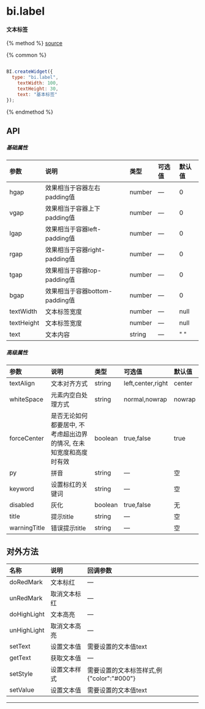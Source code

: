 # bi.label

#### 文本标签

{% method %}
[source](https://jsfiddle.net/fineui/47f5ps1j/)

{% common %}
```javascript

BI.createWidget({
  type: "bi.label",
	textWidth: 100,
	textHeight: 30,
	text: "基本标签"
});


```

{% endmethod %}


## API
##### 基础属性

| 参数    | 说明                           | 类型       | 可选值 | 默认值
| :------ |:-------------                  | :-----     | :----|:----
| hgap    | 效果相当于容器左右padding值    |    number  |  —|  0  |
| vgap    | 效果相当于容器上下padding值    |    number  |  —|  0  |
| lgap    | 效果相当于容器left-padding值   |    number  | — |  0  |
| rgap    | 效果相当于容器right-padding值  |    number  |  —|  0  |
| tgap    | 效果相当于容器top-padding值    |    number  | — |  0  |
| bgap    | 效果相当于容器bottom-padding值 |    number  | — |  0  |
| textWidth   | 文本标签宽度     |    number| —  | null    |
| textHeight  | 文本标签宽度     |    number| —  | null    |
| text    | 文本内容        |    string | — | " " |


##### 高级属性

| 参数    | 说明                           | 类型       | 可选值 | 默认值
| :------ |:-------------                  | :-----     | :----|:----
| textAlign  | 文本对齐方式     |    string  |  left,center,right | center |
| whiteSpace | 元素内空白处理方式    |    string| normal,nowrap | nowrap|
| forceCenter | 是否无论如何都要居中, 不考虑超出边界的情况, 在未知宽度和高度时有效    |    boolean | true,false |  true |
| py      |  拼音   |    string | — | 空 |
| keyword |   设置标红的关键词   |    string |  —| 空 |
| disabled | 灰化     |    boolean| true,false | 无 |
| title  | 提示title     |    string | — | 空 |
| warningTitle | 错误提示title     |    string | — | 空 |

## 对外方法
| 名称     | 说明                           |  回调参数     
| :------ |:-------------                  | :-----   
| doRedMark | 文本标红  | —  |
| unRedMark | 取消文本标红| —|
| doHighLight | 文本高亮 | —|
| unHighLight | 取消文本高亮 | —|
| setText| 设置文本值 | 需要设置的文本值text|
| getText| 获取文本值 | —|
| setStyle | 设置文本样式 |需要设置的文本标签样式,例{"color":"#000"} |
| setValue | 设置文本值 | 需要设置的文本值text |


---